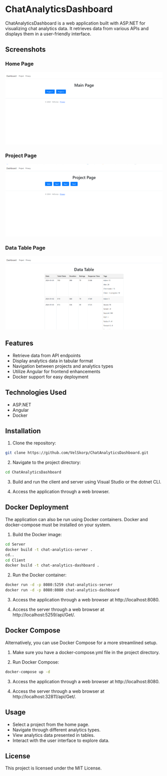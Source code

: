 # ChatAnalyticsDashboard

ChatAnalyticsDashboard is a web application built with ASP.NET for visualizing chat analytics data. It retrieves data from various APIs and displays them in a user-friendly interface.

## Screenshots

### Home Page
![Home Page](Screenshots/MainPage.png)

### Project Page
![Project Page](Screenshots/ProjectPage.png)

### Data Table Page
![Data Table Page](Screenshots/DataTablePage.png)

## Features

- Retrieve data from API endpoints
- Display analytics data in tabular format
- Navigation between projects and analytics types
- Utilize Angular for frontend enhancements
- Docker support for easy deployment

## Technologies Used

- ASP.NET
- Angular
- Docker

## Installation

1. Clone the repository:

```bash
git clone https://github.com/VelSkorp/ChatAnalyticsDashboard.git
```

2. Navigate to the project directory:

```bash
cd ChatAnalyticsDashboard
```

3. Build and run the client and server using Visual Studio or the dotnet CLI.

4. Access the application through a web browser.

## Docker Deployment

The application can also be run using Docker containers. Docker and docker-compose must be installed on your system.

1. Build the Docker image:

```bash
cd Server
docker build -t chat-analytics-server .
cd.. 
cd Client
docker build -t chat-analytics-dashboard .
```

2. Run the Docker container:

```bash
docker run -d -p 8080:5259 chat-analytics-server
docker run -d -p 8080:8080 chat-analytics-dashboard
```

3. Access the application through a web browser at http://localhost:8080.

4. Access the server through a web browser at http://localhost:5259/api/Get/.

## Docker Compose
Alternatively, you can use Docker Compose for a more streamlined setup.

1. Make sure you have a docker-compose.yml file in the project directory.

2. Run Docker Compose:

```bash
docker-compose up -d
```

3. Access the application through a web browser at http://localhost:8080.

4. Access the server through a web browser at http://localhost:32811/api/Get/.

## Usage

- Select a project from the home page.
- Navigate through different analytics types.
- View analytics data presented in tables.
- Interact with the user interface to explore data.

## License

This project is licensed under the MIT License.